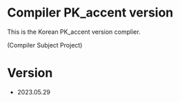 # Compiler PK_accent version

This is the Korean PK_accent version complier.

(Compiler Subject Project)

# Version

- 2023.05.29
